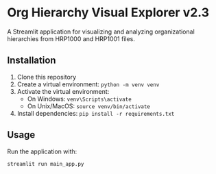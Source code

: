 # Org Hierarchy Visual Explorer v2.3

A Streamlit application for visualizing and analyzing organizational hierarchies from HRP1000 and HRP1001 files.

## Installation

1. Clone this repository
2. Create a virtual environment: `python -m venv venv`
3. Activate the virtual environment:
   - On Windows: `venv\Scripts\activate`
   - On Unix/MacOS: `source venv/bin/activate`
4. Install dependencies: `pip install -r requirements.txt`

## Usage

Run the application with:

```bash
streamlit run main_app.py